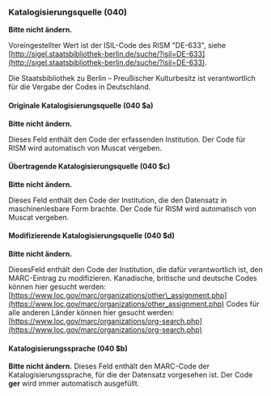 ### Katalogisierungsquelle (040)
**Bitte nicht ändern.**

Voreingestellter Wert ist der ISIL-Code des RISM "DE-633", siehe [http://sigel.staatsbibliothek-berlin.de/suche/?isil=DE-633](http://sigel.staatsbibliothek-berlin.de/suche/?isil=DE-633).

Die Staatsbibliothek zu Berlin – Preußischer Kulturbesitz ist verantwortlich für die Vergabe der Codes in Deutschland.

#### Originale Katalogisierungsquelle (040 $a)  
**Bitte nicht ändern.**

Dieses Feld enthält den Code der erfassenden Institution. Der Code für RISM wird automatisch von Muscat vergeben.

#### Übertragende Katalogisierungsquelle (040 $c)  
**Bitte nicht ändern.**

Dieses Feld enthält den Code der Institution, die den Datensatz in maschinenlesbare Form brachte. Der Code für RISM wird automatisch von Muscat vergeben.

#### Modifizierende Katalogisierungsquelle (040 $d)  
**Bitte nicht ändern.**

DiesesFeld enthält den Code der Institution, die dafür verantwortlich ist, den MARC-Eintrag zu modifizieren. Kanadische, britische und deutsche Codes können hier gesucht werden: [https://www.loc.gov/marc/organizations/other\_assignment.php](https://www.loc.gov/marc/organizations/other_assignment.php) Codes für alle anderen Länder können hier gesucht werden: [https://www.loc.gov/marc/organizations/org-search.php](https://www.loc.gov/marc/organizations/org-search.php)

#### Katalogisierungssprache (040 $b)  
**Bitte nicht ändern.**
Dieses Feld enthält den MARC-Code der Katalogisierungssprache, für die der Datensatz vorgesehen ist. Der Code **ger** wird immer automatisch ausgefüllt.
